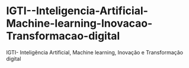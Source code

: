 # IGTI--Inteligencia-Artificial-Machine-learning-Inovacao-Transformacao-digital
IGTI- Inteligência Artificial, Machine learning, Inovação e Transformação digital
